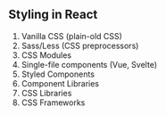 ## Styling in React

1. Vanilla CSS (plain-old CSS)
2. Sass/Less (CSS preprocessors)
3. CSS Modules
4. Single-file components (Vue, Svelte)
5. Styled Components
6. Component Libraries
7. CSS Libraries
8. CSS Frameworks
